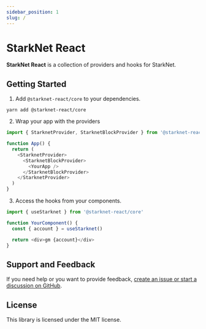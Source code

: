 ```yaml
---
sidebar_position: 1
slug: /
---
```


# StarkNet React

**StarkNet React** is a collection of providers and hooks for StarkNet.

## Getting Started

1. Add `@starknet-react/core` to your dependencies.

```
yarn add @starknet-react/core
```

2. Wrap your app with the providers

```typescript
import { StarknetProvider, StarknetBlockProvider } from '@starknet-react/core'

function App() {
  return (
    <StarknetProvider>
      <StarknetBlockProvider>
        <YourApp />
      </StarknetBlockProvider>
    </StarknetProvider>
  )
}
```

3. Access the hooks from your components.

```typescript
import { useStarknet } from '@starknet-react/core'

function YourComponent() {
  const { account } = useStarknet()

  return <div>gm {account}</div>
}
```

## Support and Feedback

If you need help or you want to provide feedback, [create an issue or start a discussion
on GitHub](https://github.com/auclantis/starknet-react).

## License

This library is licensed under the MIT license.
